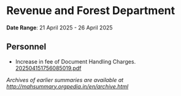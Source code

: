 # Revenue and Forest Department

**Date Range**: 21 April 2025 - 26 April 2025


## Personnel
- Increase in fee of Document Handling Charges.\
  [202504151756085019.pdf](https://gr.maharashtra.gov.in/Site/Upload/Government%20Resolutions/English/202504151756085019.pdf)


*Archives of earlier summaries are available at http://mahsummary.orgpedia.in/en/archive.html*